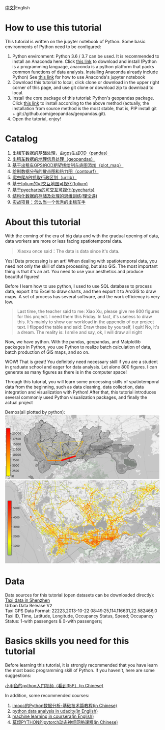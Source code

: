 [中文](README.md)|English
# How to use this tutorial
This tutorial is written on the jupyter notebook of Python. Some basic environments of Python need to be configured:
1. Python environment: Python 3.6 / 3.7 can be used. It is recommended to install an Anaconda here. Click [this link](https://www.anaconda.com/distribution/) to download and install (Python is a programming language, anaconda is a python platform that packs common functions of data analysis. Installing Anaconda already include Python)
See [this link](https://blog.csdn.net/m0_37438418/article/details/80620190) for how to use Anaconda's jupyter notebook
2. Download this tutorial to local, click clone or download in the upper right corner of this page, and use git clone or download zip to download to local.
3. Install the core package of this tutorial: Python's geopandas package. Click [this link](https://geopandas.readthedocs.io/en/latest/install.html) to install according to the above method (actually, the installation from source method is the most stable, that is, PIP install git + git://github.com/geopandas/geopandas.git).
4. Open the tutorial, enjoy!

# Catalog

1. [出租车数据的基础处理，由gps生成OD（pandas）](1-taxigps_to_od(pandas).ipynb)  
2. [出租车数据的地理信息处理（geopandas）](2-taxigps_data_geo_processing(geopandas).ipynb)  
3. [基于出租车GPS的OD期望线绘制与底图添加（plot_map）](3-taxigps_data_OD_plot.ipynb)  
4. [绘制数据分布的散点图和热力图（contourf）](4-scatterplot-contourfplot.ipynb)  
5. [爬虫爬API抓取行政区划（urllib）](5-api_get_xzqh.ipynb)  
6. [基于folium的可交互地图可视化(folium)](6-folium.ipynb)  
7. [基于pyecharts的可交互可视化(pyecharts)](pyecharts_tutorial.ipynb)  
8. [结构化数据的存储及处理的思维训练(理论课)](7-structure.ipynb)  
9. [实战项目：怎么当一个优秀的出租车手](8-project.ipynb)  

# About this tutorial
With the coming of the era of big data and with the gradual opening of data, data workers are more or less facing spatiotemporal data.
>Xiaoxu once said：The data is data since it's data.  

Yes! Data processing is an art! When dealing with spatiotemporal data, you need not only the skill of data processing, but also GIS. The most important thing is that it's an art. You need to use your aesthetics and produce beautiful figures!
  
Before I learn how to use python, I used to use SQL database to process data, export it to Excel to draw charts, and then export it to ArcGIS to draw maps. A set of process has several software, and the work efficiency is very low.

>Last time, the teacher said to me: Xiao Xu, please give me 800 figures for this project. I need them this Friday. In fact, it's useless to draw this. It's mainly to show our workload in the appendix of our project text.
I flipped the table and said: Draw these by yourself, I quit!
No, it's a dream. The reality is: I smile and say, ok, I will draw all night


Now, we have python. With the pandas, geopandas, and Matplotlib packages in Python, you use Python to realize batch calculation of data, batch production of GIS maps, and so on. 
  
WOW! That is great! You definitely need necessary skill if you are a student in graduate school and eager for data analysis. Let alone 800 figures. I can generate as many figures as there is in the computer space!

Through this tutorial, you will learn some processing skills of spatiotemporal data from the beginning, such as data cleaning, data collection, data integration and visualization with Python! After that, this tutorial introduces several commonly used Python visualization packages, and finally the actual project
  
Demos(all plotted by python):  
<img src="resource/map-example.png" style="width:600px">
<img src="resource/heatmap-example.png" style="width:600px">

# Data
Data sources for this tutorial (open datasets can be downloaded directly): 
[Taxi data in Shenzhen](https://www.cs.rutgers.edu/~dz220/data.html)  
Urban Data Release V2  
Taxi GPS Data Format: 22223,2013-10-22 08:49:25,114.116631,22.582466,0  
Taxi ID, Time, Latitude, Longitude, Occupancy Status, Speed; Occupancy Status: 1-with passengers & 0-with passengers;  
    
# Basics skills you need for this tutorial
Before learning this tutorial, it is strongly recommended that you have learn the most basic programming skill of Python. If you haven't, here are some suggestions:

[小甲鱼的python入门视频（看到35P）(in Chinese)](https://www.bilibili.com/video/av27789609?from=search&seid=5111701058031824734)  

In addition, some recommended courses:

1. [imooc的Python数据分析-基础技术篇教程(in Chinese)](https://www.imooc.com/learn/843)
2. [python data analysis in udacity(in English)](https://classroom.udacity.com/courses/ud170/)
3. [machine learning in coursera(in English)](https://www.coursera.org/learn/machine-learning)
4. [莫烦PYTHON的pytorch动态神经网络课程(in Chinese)](https://morvanzhou.github.io/tutorials/machine-learning/torch/)
